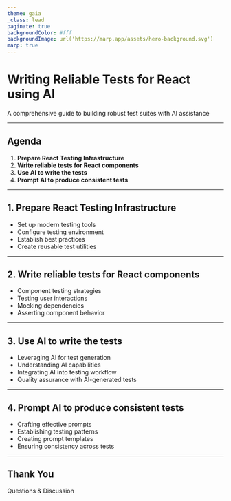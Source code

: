 ```yaml
---
theme: gaia
_class: lead
paginate: true
backgroundColor: #fff
backgroundImage: url('https://marp.app/assets/hero-background.svg')
marp: true
---
```


# Writing Reliable Tests for React using AI

A comprehensive guide to building robust test suites with AI assistance

---

## Agenda

1. **Prepare React Testing Infrastructure**
2. **Write reliable tests for React components**
3. **Use AI to write the tests**
4. **Prompt AI to produce consistent tests**

---

## 1. Prepare React Testing Infrastructure

- Set up modern testing tools
- Configure testing environment
- Establish best practices
- Create reusable test utilities

---

## 2. Write reliable tests for React components

- Component testing strategies
- Testing user interactions
- Mocking dependencies
- Asserting component behavior

---

## 3. Use AI to write the tests

- Leveraging AI for test generation
- Understanding AI capabilities
- Integrating AI into testing workflow
- Quality assurance with AI-generated tests

---

## 4. Prompt AI to produce consistent tests

- Crafting effective prompts
- Establishing testing patterns
- Creating prompt templates
- Ensuring consistency across tests

---

## Thank You

Questions & Discussion
